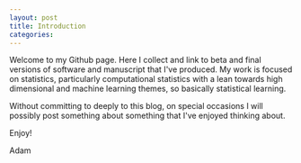 ```yaml
---
layout: post
title: Introduction
categories:
---
```


Welcome to my Github page. Here I collect and link to beta and final versions of software and manuscript that I've produced. My work is focused on statistics, particularly computational statistics with a lean towards high dimensional and machine learning themes, so basically statistical learning.

Without committing to deeply to this blog, on special occasions I will possibly post something about something that I've enjoyed thinking about.

Enjoy!

Adam
